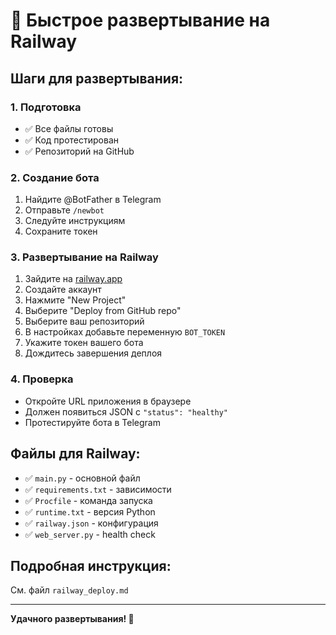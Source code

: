 # 🚀 Быстрое развертывание на Railway

## Шаги для развертывания:

### 1. Подготовка
- ✅ Все файлы готовы
- ✅ Код протестирован
- ✅ Репозиторий на GitHub

### 2. Создание бота
1. Найдите @BotFather в Telegram
2. Отправьте `/newbot`
3. Следуйте инструкциям
4. Сохраните токен

### 3. Развертывание на Railway
1. Зайдите на [railway.app](https://railway.app/)
2. Создайте аккаунт
3. Нажмите "New Project"
4. Выберите "Deploy from GitHub repo"
5. Выберите ваш репозиторий
6. В настройках добавьте переменную `BOT_TOKEN`
7. Укажите токен вашего бота
8. Дождитесь завершения деплоя

### 4. Проверка
- Откройте URL приложения в браузере
- Должен появиться JSON с `"status": "healthy"`
- Протестируйте бота в Telegram

## Файлы для Railway:
- ✅ `main.py` - основной файл
- ✅ `requirements.txt` - зависимости
- ✅ `Procfile` - команда запуска
- ✅ `runtime.txt` - версия Python
- ✅ `railway.json` - конфигурация
- ✅ `web_server.py` - health check

## Подробная инструкция:
См. файл `railway_deploy.md`

---
**Удачного развертывания! 🎉** 